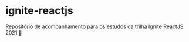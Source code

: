 # ignite-reactjs
Repositório de acompanhamento para os estudos da trilha Ignite ReactJS 2021 :rocket:
